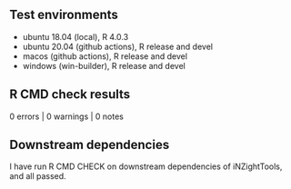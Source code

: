## Test environments
* ubuntu 18.04 (local), R 4.0.3
* ubuntu 20.04 (github actions), R release and devel
* macos (github actions), R release and devel
* windows (win-builder), R release and devel

## R CMD check results

0 errors | 0 warnings | 0 notes

## Downstream dependencies

I have run R CMD CHECK on downstream dependencies of iNZightTools, and all passed.
